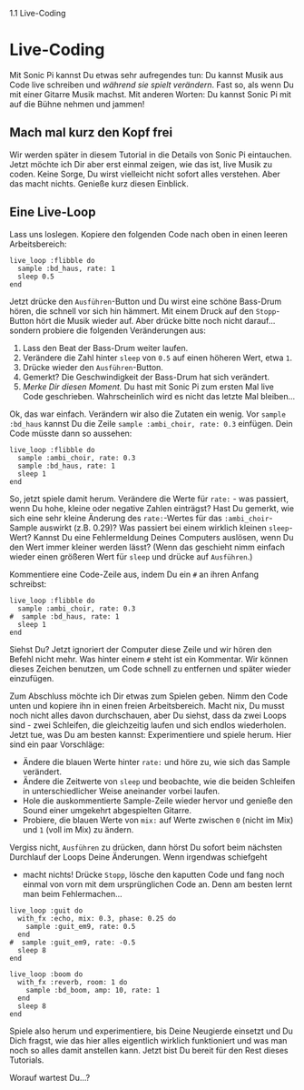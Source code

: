 1.1 Live-Coding

# Live-Coding

Mit Sonic Pi kannst Du etwas sehr aufregendes tun: Du kannst Musik
aus Code live schreiben und *während sie spielt verändern*. Fast so,
als wenn Du mit einer Gitarre Musik machst. Mit anderen Worten: Du
kannst Sonic Pi mit auf die Bühne nehmen und jammen!

## Mach mal kurz den Kopf frei

Wir werden später in diesem Tutorial in die Details von Sonic Pi
eintauchen. Jetzt möchte ich Dir aber erst einmal zeigen, wie das ist,
live Musik zu coden. Keine Sorge, Du wirst vielleicht nicht sofort
alles verstehen. Aber das macht nichts. Genieße kurz diesen Einblick.

## Eine Live-Loop

Lass uns loslegen. Kopiere den folgenden Code nach oben in einen leeren
Arbeitsbereich:

```
live_loop :flibble do
  sample :bd_haus, rate: 1
  sleep 0.5
end
```

Jetzt drücke den `Ausführen`-Button und Du wirst eine schöne Bass-Drum
hören, die schnell vor sich hin hämmert. Mit einem Druck auf den
`Stopp`-Button hört die Musik wieder auf. Aber drücke bitte noch nicht
darauf... sondern probiere die folgenden Veränderungen aus:

1. Lass den Beat der Bass-Drum weiter laufen.
2. Verändere die Zahl hinter `sleep` von `0.5` auf einen höheren Wert, etwa `1`. 
3. Drücke wieder den `Ausführen`-Button.
4. Gemerkt? Die Geschwindigkeit der Bass-Drum hat sich verändert.
5. *Merke Dir diesen Moment.* Du hast mit Sonic Pi zum ersten Mal live
   Code geschrieben. Wahrscheinlich wird es nicht das letzte Mal
   bleiben...

Ok, das war einfach. Verändern wir also die Zutaten ein wenig. Vor
`sample :bd_haus` kannst Du die Zeile `sample :ambi_choir, rate: 0.3`
einfügen. Dein Code müsste dann so aussehen:

```
live_loop :flibble do
  sample :ambi_choir, rate: 0.3
  sample :bd_haus, rate: 1
  sleep 1
end
```

So, jetzt spiele damit herum. Verändere die Werte für `rate:` - was
passiert, wenn Du hohe, kleine oder negative Zahlen einträgst? Hast
Du gemerkt, wie sich eine sehr kleine Änderung des `rate:`-Wertes
für das `:ambi_choir`-Sample auswirkt (z.B. 0.29)? Was passiert bei
einem wirklich kleinen `sleep`-Wert? Kannst Du eine Fehlermeldung
Deines Computers auslösen, wenn Du den Wert immer kleiner werden lässt?
(Wenn das geschieht nimm einfach wieder einen größeren Wert für `sleep`
und drücke auf `Ausführen`.)

Kommentiere eine Code-Zeile aus, indem Du ein `#` an ihren Anfang
schreibst:

```
live_loop :flibble do
  sample :ambi_choir, rate: 0.3
#  sample :bd_haus, rate: 1
  sleep 1
end
```

Siehst Du? Jetzt ignoriert der Computer diese Zeile und wir hören den
Befehl nicht mehr. Was hinter einem `#` steht ist ein Kommentar. Wir
können dieses Zeichen benutzen, um Code schnell zu entfernen und später
wieder einzufügen.

Zum Abschluss möchte ich Dir etwas zum Spielen geben. Nimm den Code
unten und kopiere ihn in einen freien Arbeitsbereich. Macht nix,
Du musst noch nicht alles davon durchschauen, aber Du siehst, dass da
zwei Loops sind - zwei Schleifen, die gleichzeitig laufen und sich
endlos wiederholen. Jetzt tue, was Du am besten kannst: Experimentiere
und spiele herum. Hier sind ein paar Vorschläge:

* Ändere die blauen Werte hinter `rate:` und höre zu, wie sich das
  Sample verändert.
* Ändere die Zeitwerte von `sleep` und beobachte, wie die beiden
  Schleifen in unterschiedlicher Weise aneinander vorbei laufen.
* Hole die auskommentierte Sample-Zeile wieder hervor und genieße
  den Sound einer umgekehrt abgespielten Gitarre.
* Probiere, die blauen Werte von `mix:` auf Werte zwischen `0`
  (nicht im Mix) und `1` (voll im Mix) zu ändern.

Vergiss nicht, `Ausführen` zu drücken, dann hörst Du sofort beim
nächsten Durchlauf der Loops Deine Änderungen. Wenn irgendwas schiefgeht
- macht nichts! Drücke `Stopp`, lösche den kaputten Code und fang noch
einmal von vorn mit dem ursprünglichen Code an. Denn am besten lernt man
beim Fehlermachen...


```
live_loop :guit do
  with_fx :echo, mix: 0.3, phase: 0.25 do
    sample :guit_em9, rate: 0.5
  end
#  sample :guit_em9, rate: -0.5
  sleep 8
end

live_loop :boom do
  with_fx :reverb, room: 1 do
    sample :bd_boom, amp: 10, rate: 1
  end
  sleep 8
end
```

Spiele also herum und experimentiere, bis Deine Neugierde einsetzt und
Du Dich fragst, wie das hier alles eigentlich wirklich funktioniert und
was man noch so alles damit anstellen kann. Jetzt bist Du bereit für
den Rest dieses Tutorials.

Worauf wartest Du...?
